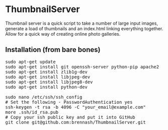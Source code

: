 # ThumbnailServer
Thumbnail server is a quick script to take a number of large input images, generate a load of 
thumbnails and an index.html linking everything together. Allow for a quick way of creating 
online photo galleries. 

## Installation (from bare bones)
<pre>
sudo apt-get update
sudo apt-get install git openssh-server python-pip apache2
sudo apt-get install zlib1g-dev
sudo apt-get install libjpeg-dev
sudo apt-get install libjpeg8-dev
sudo apt-get install python-dev

sudo nano /etc/ssh/ssh_config
# Set the following - PasswordAuthentication yes
ssh-keygen -t rsa -b 4096 -C "your_email@example.com"
more .ssh/id_rsa.pub 
# Copy your ssh public key and put it into GitHub
git clone git@github.com:brennash/ThumbnailServer.git
</pre>

